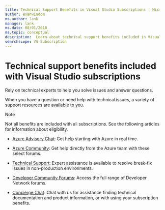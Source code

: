 ```yaml
---
title: Technical Support Benefits in Visual Studio Subscriptions | Microsoft Docs
author: evanwindom
ms.author: lank
manager: lank
ms.date: 08/01/2018
ms.topic: conceptual
description:  Learn about technical support benefits included in Visual Studio subscriptions
searchscope: VS Subscription
---
```


# Technical support benefits included with Visual Studio subscriptions

Rely on technical experts to help you solve issues and answer questions.

When you have a question or need help with technical issues, a variety of support resources are available to you.

> [!NOTE]
> Not all benefits are included with all subscriptions.  See the following articles for information about eligibility.

- [Azure Advisory Chat](vs-azure-advisory-chat.md): Get help starting with Azure in real time.

- [Azure Community](vs-azure-community.md): Get help directly from the Azure team with these select forums.

- [Technical Support](vs-tech-support.md): Expert assistance is available to resolve break-fix issues in non-production environments.

- [Developer Community Forums](vs-priority-support.md): Access the full range of Developer Network forums. 

- [Concierge Chat](vs-concierge-chat.md): Chat with us for assistance finding technical documentation and product information, or with using your subscription benefits.
